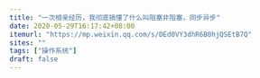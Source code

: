```yaml
---
title: "一次相亲经历，我彻底搞懂了什么叫阻塞非阻塞，同步异步"
date: 2020-05-29T16:17:42+08:00
itemurl: "https://mp.weixin.qq.com/s/DEd0VY3dhR6B0hjQSEtB7Q"
sites: ""
tags: ["操作系统"]
draft: false
---
```


